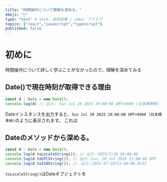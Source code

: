 ```yaml
---
title: "時間操作について理解を深める。"
emoji: "📑"
type: "tech" # tech: 技術記事 / idea: アイデア
topics: ["react","javascript","typescript"]
published: false
---
```

# 初めに
時間操作について詳しく学ぶことがなかったので、理解を深めてみる
## Date()で現在時刻が取得できる理由
```ts
const d : Date = new Date();
console.log(d) // 出力； Sun Jul 20 2025 20:00:08 GMT+0900 (日本標準時)
```
Dateインスタンスを出力すると、`Sun Jul 20 2025 20:00:08 GMT+0900 (日本標準時)`のように表示されます。
これは
## Dateのメソッドから深める。
```ts
const d : Date = new Date();
console.log(d.toLocaleString()); // 出力：2025/7/20 20:00:08
console.log(d.toUTCString()); // 出力：Sun, 20 Jul 2025 11:00:08 GMT
console.log(d.toISOString()); //　出力；2025-07-20T11:00:08.053Z
```
`toLocaleString()`はDateオブジェクトを